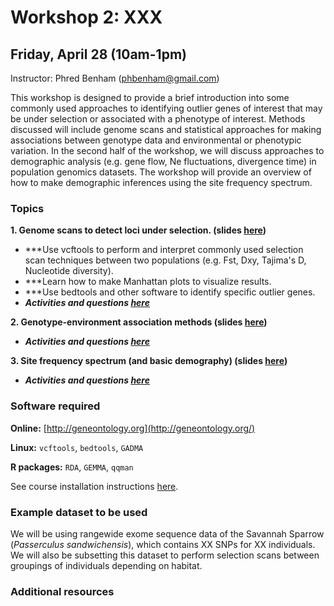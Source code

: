 
# Workshop 2: XXX

## Friday, April 28 (10am-1pm)

Instructor: Phred Benham (phbenham@gmail.com)

This workshop is designed to provide a brief introduction into some commonly used approaches to identifying outlier genes of interest that may be under selection or associated with a phenotype of interest. Methods discussed will include genome scans and statistical approaches for making associations between genotype data and environmental or phenotypic variation. In the second half of the workshop, we will discuss approaches to demographic analysis (e.g. gene flow, Ne fluctuations, divergence time) in population genomics datasets. The workshop will provide an overview of how to make demographic inferences using the site frequency spectrum.

### Topics

**1. Genome scans to detect loci under selection. (slides [here](XXX))**
* ***Use vcftools to perform and interpret commonly used selection scan techniques between two populations (e.g. Fst, Dxy, Tajima's D,    Nucleotide diversity). 
* ***Learn how to make Manhattan plots to visualize results.
* ***Use bedtools and other software to identify specific outlier genes. 
* ***Activities and questions [here](XXX)***

**2. Genotype-environment association methods (slides [here](XXX))**
* ***Activities and questions [here](XXX)***

**3. Site frequency spectrum (and basic demography) (slides [here](XXX))**
* ***Activities and questions [here](XXX)***

### Software required
**Online:** [http://geneontology.org](http://geneontology.org/)

**Linux:** `vcftools`, `bedtools`, `GADMA`

**R packages:** `RDA`, `GEMMA`, `qqman`

See course installation instructions [here](XXX).

### Example dataset to be used

We will be using rangewide exome sequence data of the Savannah Sparrow (*Passerculus sandwichensis*), which contains XX SNPs for XX individuals. We will also be subsetting this dataset to perform selection scans between groupings of individuals depending on habitat.

### Additional resources

